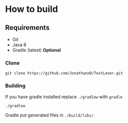 # How to build

## Requirements

- Git
- Java 8
- Gradle (latest) **Optional**

### Clone

```
git clone https://github.com/JonathanxD/TextLexer.git
```

### Building

If you have gradle installed replace `./gradlew` with `gradle`

```
./gradlew
```

Gradle put generated files in `./build/libs/`.
